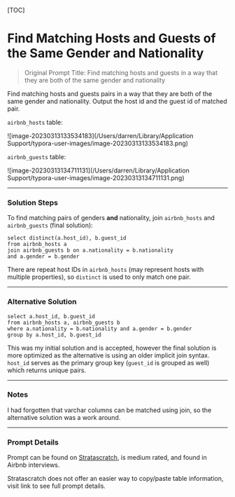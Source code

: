 [TOC]

# Find Matching Hosts and Guests of the Same Gender and Nationality



>  Original Prompt Title: Find matching hosts and guests in a way that they are both of the same gender and nationality

Find matching hosts and guests pairs in a way that they are both of the same gender and nationality. Output the host id and the guest id of matched pair.

`airbnb_hosts` table:

![image-20230313133534183](/Users/darren/Library/Application Support/typora-user-images/image-20230313133534183.png)

`airbnb_guests` table:

![image-20230313134711131](/Users/darren/Library/Application Support/typora-user-images/image-20230313134711131.png)

---

### Solution Steps

To find matching pairs of genders **and** nationality, join `airbnb_hosts` and `airbnb_guests` (final solution):

```mysql
select distinct(a.host_id), b.guest_id
from airbnb_hosts a
join airbnb_guests b on a.nationality = b.nationality
and a.gender = b.gender
```

There are repeat host IDs in `airbnb_hosts` (may represent hosts with multiple properties), so `distinct` is used to only match one pair.

---

### Alternative Solution

```mysql
select a.host_id, b.guest_id
from airbnb_hosts a, airbnb_guests b
where a.nationality = b.nationality and a.gender = b.gender
group by a.host_id, b.guest_id
```

This was my initial solution and is accepted, however the final solution is more optimized as the alternative is using an older implicit join syntax.  `host_id` serves as the primary group key (`guest_id` is grouped as well) which returns unique pairs.

---

### Notes

I had forgotten that varchar columns can be matched using join, so the alternative solution was a work around.

---

### Prompt Details

Prompt can be found on [Stratascratch](https://platform.stratascratch.com/coding/10078-find-matching-hosts-and-guests-in-a-way-that-they-are-both-of-the-same-gender-and-nationality?code_type=3), is medium rated, and found in Airbnb interviews.

Stratascratch does not offer an easier way to copy/paste table information, visit link to see full prompt details.